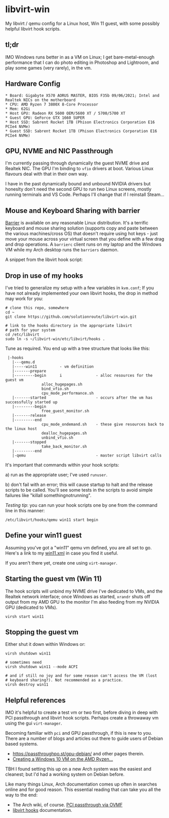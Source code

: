 # libvirt-win
My libvirt / qemu config for a Linux host, Win 11 guest, with some possibly helpful libvirt hook scripts.

## tl;dr

IMO Windows runs better in as a VM on Linux; I get bare-metal-enough
performance that I can do photo editing in Photoshop and Lightroom, and play
some games (very rarely), in the vm.

## Hardware Config

    * Board: Gigabyte X570 AORUS MASTER, BIOS F35b 09/06/2021; Intel and Realtek NICs on the motherboard
    * CPU: AMD Ryzen 7 3800X 8-Core Processor
    * Mem: 62Gi
    * Host GPU: Radeon RX 5600 OEM/5600 XT / 5700/5700 XT
    * Guest GPU: GeForce GTX 1660 SUPER
    * Host SSD: Sabrent Rocket 1TB (Phison Electronics Corporation E16 PCIe4 NVMe)
    * Guest SSD: Sabrent Rocket 1TB (Phison Electronics Corporation E16 PCIe4 NVMe)

## GPU, NVME and NIC Passthrough

I'm currently passing through dynamically the guest NVME drive and Realtek NIC.
The GPU I'm binding to `vfio` drivers at boot. Various Linux flavours deal with
that in their own way.

I have in the past dynamically bound and unbound NVIDIA drivers but honeslty
don't need the second GPU to run two Linux screens, mostly running terminals
and VS Code. Perhaps I'll change that if I reinstall Steam...

## Mouse and Keyboard Sharing with barrier

[Barrier](https://github.com/debauchee/barrier) is available on any reasonable
Linux distribution. It's a terrific keyboard and mouse sharing solution
(supports copy and paste between the various machines/cross OS) that doesn't
require using hot keys - just move your mouse across your virtual screen that
you define with a few drag and drop operations. A `barrierc` client runs on my
laptop and the Windows VM while my Arch desktop runs the `barriers` daemon.

A snippet from the libvirt hook script:

## Drop in use of my hooks

I've tried to generalize my setup with a few variables in `kvm.conf`; If you
have not already implemented your own libvirt hooks, the drop in method may
work for you:

    # clone this repo, somewhere
    cd ~
    git clone https://github.com/solutionroute/libvirt-win.git

    # link to the hooks directory in the appropriate libvirt
    # path for your system
    cd /etc/libvirt
    sudo ln -s ~/libvirt-win/etc/libvirt/hooks .

Tune as required. You end up with a tree structure that looks like this:

     |-hooks
       |---qemu.d
       |-----win11          - vm definition
       |-------prepare
       |---------begin      i               - alloc resources for the guest vm
                    alloc_hugepages.sh 
                    bind_vfio.sh
                    cpu_mode_performance.sh
       |-------started                      - occurs after the vm has successfully started up
       |---------begin
                    free_guest_monitor.sh
       |-------release
       |---------end
                    cpu_mode_ondemand.sh    - these give resources back to the linux host
                    dealloc_hugepages.sh  
                    unbind_vfio.sh
       |-------stopped
                    take_back_monitor.sh
       |---------end
       |-qemu                               - master script libvirt calls


It's important that commands within your hook scripts:

a) run as the appropriate user; I've used `runuser`.

b) don't fail with an error; this will cause startup to halt and the release
scripts to be called. You'll see some tests in the scripts to avoid simple
failures like "killall somethingnotrunning".

*Testing tip*: you can run your hook scripts one by one from the command line in this manner:

    /etc/libvirt/hooks/qemu win11 start begin

## Define your win11 guest

Assuming you've got a "win11" qemu vm defined, you are all set to go. Here's a
link to my [win11.xml](https://github.com/solutionroute/libvirt-win/blob/main/etc/libvirt/qemu/win11.xml)
in case you find it useful. 

If you aren't there yet, create one using `virt-manager`.

## Starting the guest vm (Win 11)

The hook scripts will unbind my NVME drive I've dedicated to VMs, and the
Realtek network interface; once Windows as started, `xrandr` shuts off output
from my AMD GPU to the monitor I'm also feeding from my NVIDIA GPU (dedicated
to VMs).

    virsh start win11

## Stopping the guest vm

Either shut it down within Windows or:

    virsh shutdown win11

    # sometimes need
    virsh shutdown win11 --mode ACPI

    # and if still no joy and for some reason can't access the VM (lost
    # keyboard sharing?). Not recommended as a practice.
    virsh destroy win11

## Helpful references

IMO it's helpful to create a test vm or two first, before diving in deep with
PCI passthrough and libvirt hook scripts. Perhaps create a throwaway vm using
the gui `virt-manager`.


Becoming familiar with `pci` and GPU passthrough, if this is new to you. There
are a number of blogs and articles out there to guide users of Debian based
systems.

* https://passthroughpo.st/gpu-debian/ and other pages therein.
* [Creating a Windows 10 VM on the AMD Ryzen...](https://www.heiko-sieger.info/creating-a-windows-10-vm-on-the-amd-ryzen-9-3900x-using-qemu-4-0-and-vga-passthrough/)

TBH I found setting this up on a new Arch system was the easiest and cleanest;
but I'd had a working system on Debian before. 

Like many things Linux, Arch documentation comes up often in searches online
and for good reason. This essential reading that can take you all the way to
the end:

* The Arch wiki, of course. [PCI passthrough via OVMF](https://wiki.archlinux.org/title/PCI_passthrough_via_OVMF)
* [libvirt hooks](https://libvirt.org/hooks.html) documentation.
